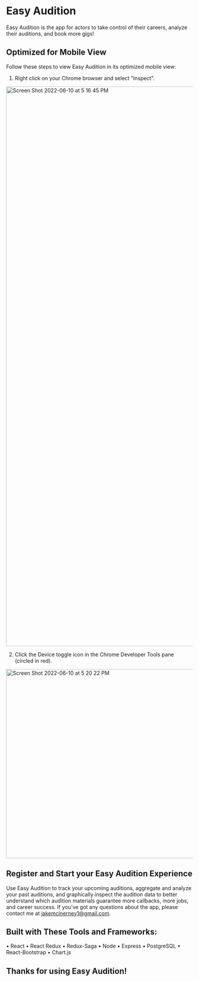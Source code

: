 
# Easy Audition

Easy Audition is the app for actors to take control of their careers, analyze their auditions, and book more gigs!

## Optimized for Mobile View

Follow these steps to view Easy Audition in its optimized mobile view:

1. Right click on your Chrome browser and select "Inspect".

<img width="1509" alt="Screen Shot 2022-06-10 at 5 16 45 PM" src="https://user-images.githubusercontent.com/97058450/173157713-97331692-bba5-4e0f-8c66-0205eb5727f6.png">

2. Click the Device toggle icon in the Chrome Developer Tools pane (circled in red).

<img width="510" alt="Screen Shot 2022-06-10 at 5 20 22 PM" src="https://user-images.githubusercontent.com/97058450/173158117-0844344a-1db5-42d1-9b33-09ab9cc67f8e.png">

## Register and Start your Easy Audition Experience

Use Easy Audition to track your upcoming auditions, aggregate and analyze your past auditions, and graphically inspect the audition data to better understand which audition materials guarantee more callbacks, more jobs, and career success. If you've got any questions about the app, please contact me at jakemcinerney1@gmail.com.

## Built with These Tools and Frameworks:

• React
• React Redux
• Redux-Saga
• Node
• Express
• PostgreSQL
• React-Bootstrap
• Chart.js

## Thanks for using Easy Audition!
